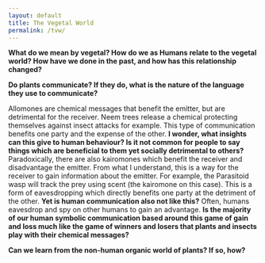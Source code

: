 ```yaml
---
layout: default
title: The Vegetal World
permalink: /tvw/
---
```


**What do we mean by vegetal? How do we as Humans relate to the vegetal world? How have we done in the past, and how has this relationship changed?**

**Do plants communicate? If they do, what is the nature of the language they use to communicate?**

Allomones are chemical messages that benefit the emitter, but are detrimental for the receiver. Neem trees release a chemical protecting themselves against insect attacks for example. This type of communication benefits one party and the expense of the other. **I wonder, what insights can this give to human behaviour? Is it not common for people to say things which are beneficial to them yet socially detrimental to others?**
Paradoxically, there are also kairomones which benefit the receiver and disadvantage the emitter. From what I understand, this is a way for the receiver to gain information about the emitter. For example, the Parasitoid wasp will track the prey using scent (the kairomone on this case). This is a  form of eavesdropping which directly benefits one party at the detriment of the other. **Yet is human communication also not like this?** Often, humans eavesdrop and spy on other humans to gain an advantage. 
**Is the majority of our human symbolic communication based around this game of gain and loss much like the game of winners and losers that plants and insects play with their chemical messages?**

**Can we learn from the non-human organic world of plants? If so, how?**
